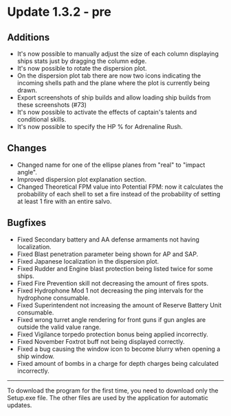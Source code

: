 # Update 1.3.2 - pre

## Additions
- It's now possible to manually adjust the size of each column displaying ships stats just by dragging the column edge.
- It's now possible to rotate the dispersion plot.
- On the dispersion plot tab there are now two icons indicating the incoming shells path and the plane where the plot is currently being drawn.
- Export screenshots of ship builds and allow loading ship builds from these screenshots (#73)
- It's now possible to activate the effects of captain's talents and conditional skills.
- It's now possible to specify the HP % for Adrenaline Rush.

## Changes
- Changed name for one of the ellipse planes from "real" to "impact angle".
- Improved dispersion plot explanation section.
- Changed Theoretical FPM value into Potential FPM: now it calculates the probability of each shell to set a fire instead of the probability of setting at least 1 fire with an entire salvo.

## Bugfixes
- Fixed Secondary battery and AA defense armaments not having localization.
- Fixed Blast penetration parameter being shown for AP and SAP.
- Fixed Japanese localization in the dispersion plot.
- Fixed Rudder and Engine blast protection being listed twice for some ships.
- Fixed Fire Prevention skill not decreasing the amount of fires spots.
- Fixed Hydrophone Mod 1 not decreasing the ping intervals for the hydrophone consumable.
- Fixed Superintendent not increasing the amount of Reserve Battery Unit consumable.
- Fixed wrong turret angle rendering for front guns if gun angles are outside the valid value range.
- Fixed Vigilance torpedo protection bonus being applied incorrectly.
- Fixed November Foxtrot buff not being displayed correctly.
- Fixed a bug causing the window icon to become blurry when opening a ship window.
- Fixed amount of bombs in a charge for depth charges being calculated incorrectly.
___
To download the program for the first time, you need to download only the Setup.exe file. The other files are used by the application for automatic updates.

